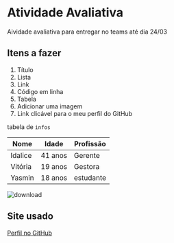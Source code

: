 # Atividade Avaliativa
Aividade avaliativa para entregar no teams até dia 24/03

## Itens a fazer 
1. Título
2. Lista
3. Link
4. Código em linha
5. Tabela
6. Adicionar uma imagem
7. Link clicável para o meu perfil do GitHub

tabela de `infos`

|Nome| Idade | Profissão
|-----|-------|---------
|Idalice|41 anos | Gerente|
|Vitória| 19 anos| Gestora|
|Yasmin|18 anos | estudante |

![download](https://github.com/user-attachments/assets/820681d6-7e32-43c4-b054-2d9a3ff4f825)


## Site usado
[Perfil no GitHub](https://github.com/Maeleuterio)
